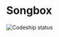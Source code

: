 # Songbox

![Codeship status](https://codeship.com/projects/0090af20-dad7-0133-a4fc-5a647b2fc712/status?branch=master)

